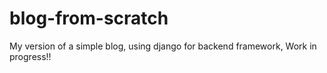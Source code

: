 # blog-from-scratch
My version of a simple blog, using django for backend framework, Work in progress!!
